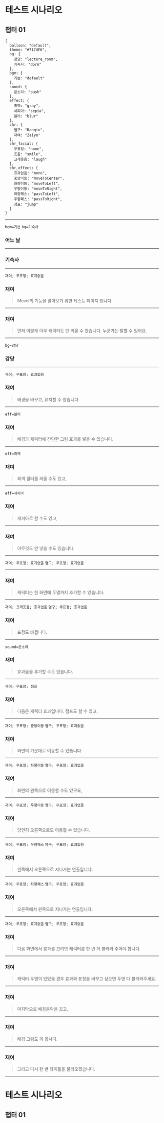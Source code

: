 
# 테스트 시나리오

## 챕터 01

```
{
  balloon: "default",
  theme: "#7174F6",
  bg: {
    강당: "lecture_room",
    기숙사: "dorm"
  },
  bgm: {
    기본: "default"
  },
  sound: {
    문소리: "push"
  },
  effect: {
    흑백: "gray",
    세피아: "sepia",
    블러: "blur"
  },
  chr: {
    염구: "Ranqiu",
    재여: "Zaiyu"
  },
  chr_facial: {
    무표정: "none",
    웃음: "smile",
    크게웃음: "laugh"
  },
  chr_effect: {
    효과없음: "none",
    중앙이동: "moveToCenter",
    좌향이동: "moveToLeft",
    우향이동: "moveToRight",
    좌향패스: "passToLeft",
    우향패스: "passToRight",
    점프: "jump"
  }
}
```

---

`bgm=기본` `bg=기숙사`

### 어느 날

---

<!--bgm--> <!--bg-->

### 기숙사

---

<!--bgm--> <!--bg-->

`재여; 무표정; 효과없음`

### 재여
> Movel의 기능을 알아보기 위한
> 테스트 페이지 입니다.

---

<!--bgm--> <!--bg-->

### 재여
> 먼저 이렇게 아무 캐릭터도
> 안 띄울 수 있습니다.
> 누군가는 말할 수 있어요.

---

<!--bgm-->

`bg=강당`

### 강당

---

<!--bgm--> <!--bg--> <!--chr-->

`재여; 무표정; 효과없음`

### 재여
> 배경을 바꾸고, 유지할 수
> 있습니다.

---

<!--bgm--> <!--bg--> <!--chr-->

`eff=블러`

### 재여
> 배경과 캐릭터에 간단한 
> 그림 효과를 넣을 수 있습니다.

---

<!--bgm--> <!--bg--> <!--chr-->

`eff=흑백`

### 재여
> 회색 필터를 씌울 수도 있고,

---

<!--bgm--> <!--bg--> <!--chr-->

`eff=세피아`

### 재여
> 세피아로 할 수도 있고,

---

<!--bgm--> <!--bg--> <!--chr-->

### 재여
> 아무것도 안 넣을 수도 
> 있습니다.

---

<!--bgm--> <!--bg-->

`재여; 무표정; 효과없음` `염구; 무표정; 효과없음`

---

<!--bgm--> <!--bg--> <!--chr-->

### 재여
> 캐릭터는 한 화면에
> 두명까지 추가할 수 있습니다.

---

<!--bgm--> <!--bg-->

`재여; 크게웃음; 효과없음` `염구; 무표정; 효과없음`

### 재여
> 표정도 바뀝니다.

---

<!--bgm--> <!--bg--> <!--chr-->

`sound=문소리`

### 재여
> 효과음을 추가할 수도
> 있습니다.

---

<!--bgm--> <!--bg-->

`재여; 무표정; 점프`

### 재여
> 다음은 캐릭터 효과입니다.
> 점프도 할 수 있고,

---

<!--bgm--> <!--bg-->

`재여; 무표정; 중앙이동` `염구; 무표정; 효과없음`

### 재여
> 화면의 가운데로 이동할 수
> 있습니다.

---

<!--bgm--> <!--bg-->

`재여; 무표정; 좌향이동` `염구; 무표정; 효과없음`

### 재여
> 화면의 왼쪽으로 이동할 수도
> 있구요,

---

<!--bgm--> <!--bg-->

`재여; 무표정; 우향이동` `염구; 무표정; 효과없음`

### 재여
> 당연히 오른쪽으로도
> 이동할 수 있습니다.

---

<!--bgm--> <!--bg-->

`재여; 무표정; 우향패스` `염구; 무표정; 효과없음`

### 재여
> 왼쪽에서 오른쪽으로
> 지나가는 연출입니다.

---

<!--bgm--> <!--bg-->

`재여; 무표정; 좌향패스` `염구; 무표정; 효과없음`

### 재여
> 오른쪽에서 왼쪽으로
> 지나가는 연출입니다.

---

<!--bgm--> <!--bg-->

`재여; 무표정; 효과없음` `염구; 무표정; 효과없음`

### 재여
> 다음 화면에서 효과를 끄려면
> 캐릭터를 한 번 더 불러와
> 주어야 합니다.

---

<!--bgm--> <!--bg--> <!--chr-->

### 재여
> 캐릭터 두명이 있었을 경우
> 효과와 표정을 바꾸고 싶으면
> 두명 다 불러와주세요.

---

<!--bg--> <!--chr-->

### 재여
> 마지막으로 배경음악을 끄고,

---

<!--chr-->

### 재여
> 배경 그림도 꺼 봅시다.

---

### 재여
> 그리고 다시 한 번
> 타이틀을 불러오겠습니다.

---

# 테스트 시나리오

## 챕터 01
